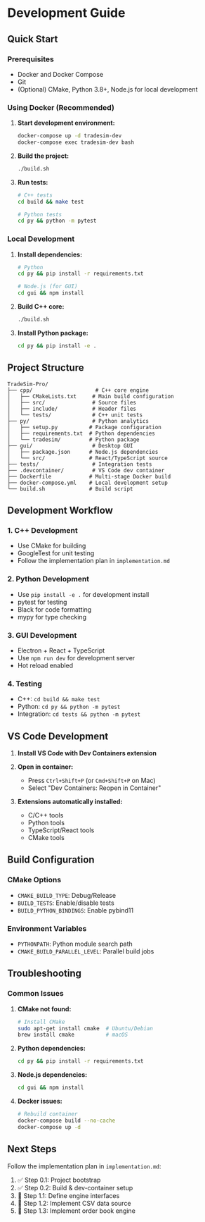 # Development Guide

## Quick Start

### Prerequisites

- Docker and Docker Compose
- Git
- (Optional) CMake, Python 3.8+, Node.js for local development

### Using Docker (Recommended)

1. **Start development environment:**

   ```bash
   docker-compose up -d tradesim-dev
   docker-compose exec tradesim-dev bash
   ```

2. **Build the project:**

   ```bash
   ./build.sh
   ```

3. **Run tests:**

   ```bash
   # C++ tests
   cd build && make test

   # Python tests
   cd py && python -m pytest
   ```

### Local Development

1. **Install dependencies:**

   ```bash
   # Python
   cd py && pip install -r requirements.txt

   # Node.js (for GUI)
   cd gui && npm install
   ```

2. **Build C++ core:**

   ```bash
   ./build.sh
   ```

3. **Install Python package:**
   ```bash
   cd py && pip install -e .
   ```

## Project Structure

```
TradeSim-Pro/
├── cpp/                    # C++ core engine
│   ├── CMakeLists.txt     # Main build configuration
│   ├── src/               # Source files
│   ├── include/           # Header files
│   └── tests/             # C++ unit tests
├── py/                    # Python analytics
│   ├── setup.py          # Package configuration
│   ├── requirements.txt  # Python dependencies
│   └── tradesim/         # Python package
├── gui/                   # Desktop GUI
│   ├── package.json      # Node.js dependencies
│   └── src/              # React/TypeScript source
├── tests/                 # Integration tests
├── .devcontainer/         # VS Code dev container
├── Dockerfile            # Multi-stage Docker build
├── docker-compose.yml    # Local development setup
└── build.sh              # Build script
```

## Development Workflow

### 1. C++ Development

- Use CMake for building
- GoogleTest for unit testing
- Follow the implementation plan in `implementation.md`

### 2. Python Development

- Use `pip install -e .` for development install
- pytest for testing
- Black for code formatting
- mypy for type checking

### 3. GUI Development

- Electron + React + TypeScript
- Use `npm run dev` for development server
- Hot reload enabled

### 4. Testing

- C++: `cd build && make test`
- Python: `cd py && python -m pytest`
- Integration: `cd tests && python -m pytest`

## VS Code Development

1. **Install VS Code with Dev Containers extension**
2. **Open in container:**

   - Press `Ctrl+Shift+P` (or `Cmd+Shift+P` on Mac)
   - Select "Dev Containers: Reopen in Container"

3. **Extensions automatically installed:**
   - C/C++ tools
   - Python tools
   - TypeScript/React tools
   - CMake tools

## Build Configuration

### CMake Options

- `CMAKE_BUILD_TYPE`: Debug/Release
- `BUILD_TESTS`: Enable/disable tests
- `BUILD_PYTHON_BINDINGS`: Enable pybind11

### Environment Variables

- `PYTHONPATH`: Python module search path
- `CMAKE_BUILD_PARALLEL_LEVEL`: Parallel build jobs

## Troubleshooting

### Common Issues

1. **CMake not found:**

   ```bash
   # Install CMake
   sudo apt-get install cmake  # Ubuntu/Debian
   brew install cmake          # macOS
   ```

2. **Python dependencies:**

   ```bash
   cd py && pip install -r requirements.txt
   ```

3. **Node.js dependencies:**

   ```bash
   cd gui && npm install
   ```

4. **Docker issues:**
   ```bash
   # Rebuild container
   docker-compose build --no-cache
   docker-compose up -d
   ```

## Next Steps

Follow the implementation plan in `implementation.md`:

1. ✅ Step 0.1: Project bootstrap
2. ✅ Step 0.2: Build & dev-container setup
3. 🔄 Step 1.1: Define engine interfaces
4. 🔄 Step 1.2: Implement CSV data source
5. 🔄 Step 1.3: Implement order book engine
